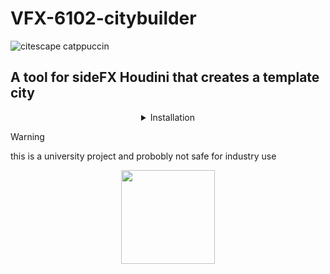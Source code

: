 # VFX-6102-citybuilder
![citescape catppuccin](https://github.com/JoeHarper-tech/VFX-6102-citybuilder/blob/main/pictures/cat_evening-sky.png?raw=true)
## A tool for sideFX Houdini that creates a template city


<details align="center">
 <summary>Installation</summary>
 <br>

 ### Step one
 right click in the toolbar and click new tool
 ![Step one](https://github.com/kuisux/VFX-6102-citybuilder/blob/main/pictures/installation/tut01.png?raw=true)

 ### Step two
 Fill in the Name and Label of the tool, add an icon aswell if you want :D
 ![Step two](https://github.com/kuisux/VFX-6102-citybuilder/blob/main/pictures/installation/step02.png?raw=true)

### Step three
Press the script tab, then paste the script into the box
<img src="https://github.com/kuisux/VFX-6102-citybuilder/blob/main/pictures/installation/step03.png?raw=true">
 
</details>


> [!WARNING]
> this is a university project and probobly not safe for industry use

 <p align="center">
<img src="https://github.com/kuisux/VFX-6102-citybuilder/blob/main/pictures/KuiLogo.png?raw=true" width="150">
 </p>
